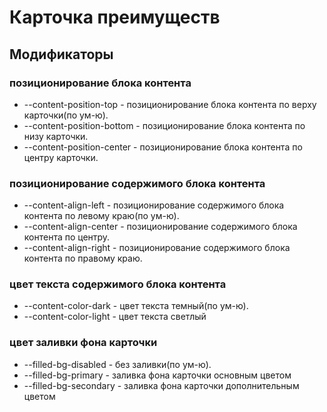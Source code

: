 # Карточка преимуществ

## **Модификаторы**

### позиционирование блока контента

- --content-position-top - позиционирование блока контента по верху карточки(по ум-ю).
- --content-position-bottom - позиционирование блока контента по низу карточки.
- --content-position-center - позиционирование блока контента по центру карточки.

### позиционирование содержимого блока контента

- --content-align-left - позиционирование содержимого блока контента по левому краю(по ум-ю).
- --content-align-center - позиционирование содержимого блока контента по центру.
- --content-align-right - позиционирование содержимого блока контента по правому краю.

### цвет текста содержимого блока контента

- --content-color-dark - цвет текста темный(по ум-ю).
- --content-color-light - цвет текста светлый

### цвет заливки фона карточки

- --filled-bg-disabled - без заливки(по ум-ю).
- --filled-bg-primary - заливка фона карточки основным цветом
- --filled-bg-secondary - заливка фона карточки дополнительным цветом
